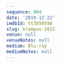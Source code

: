 ```yaml
---
sequence: 804
date: '2019-12-22'
imdbId: tt3850590
slug: krampus-2015
venue: null
venueNotes: null
medium: Blu-ray
mediumNotes: null
---
```


